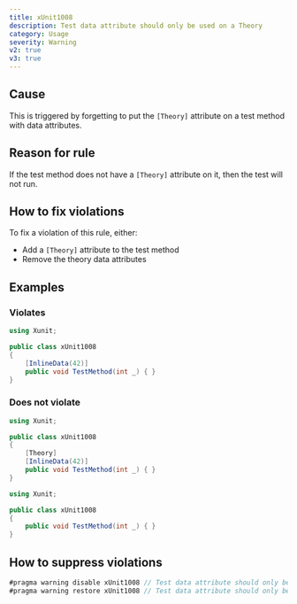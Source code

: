 ```yaml
---
title: xUnit1008
description: Test data attribute should only be used on a Theory
category: Usage
severity: Warning
v2: true
v3: true
---
```


## Cause

This is triggered by forgetting to put the `[Theory]` attribute on a test method with data attributes.

## Reason for rule

If the test method does not have a `[Theory]` attribute on it, then the test will not run.

## How to fix violations

To fix a violation of this rule, either:

* Add a `[Theory]` attribute to the test method
* Remove the theory data attributes

## Examples

### Violates

```csharp
using Xunit;

public class xUnit1008
{
    [InlineData(42)]
    public void TestMethod(int _) { }
}
```

### Does not violate

```csharp
using Xunit;

public class xUnit1008
{
    [Theory]
    [InlineData(42)]
    public void TestMethod(int _) { }
}
```

```csharp
using Xunit;

public class xUnit1008
{
    public void TestMethod(int _) { }
}
```

## How to suppress violations

```csharp
#pragma warning disable xUnit1008 // Test data attribute should only be used on a Theory
#pragma warning restore xUnit1008 // Test data attribute should only be used on a Theory
```
